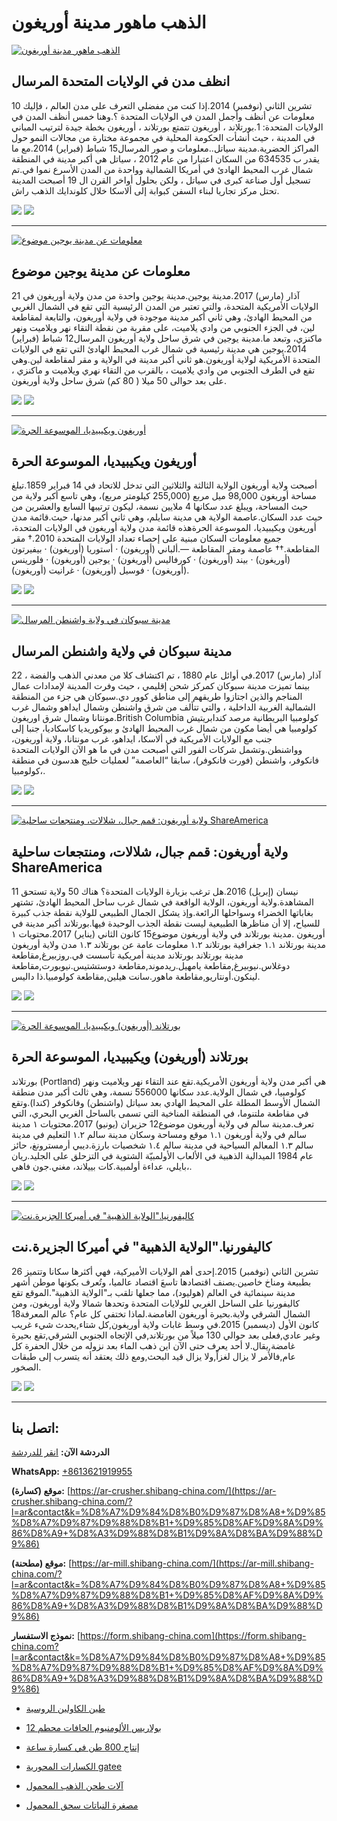 # الذهب ماهور مدينة أوريغون

<a href="https://swt.shibang-china.com/?l=ar&img&k=%D8%A7%D9%84%D8%B0%D9%87%D8%A8+%D9%85%D8%A7%D9%87%D9%88%D8%B1+%D9%85%D8%AF%D9%8A%D9%86%D8%A9+%D8%A3%D9%88%D8%B1%D9%8A%D8%BA%D9%88%D9%86" target="_blank">![الذهب ماهور مدينة أوريغون](http://static.shibang-china.com/all-800x300/951.jpg)</a>

## انظف مدن في الولايات المتحدة المرسال
10 تشرين الثاني (نوفمبر) 2014.إذا كنت من مفضلي التعرف على مدن العالم ، فإليك معلومات عن أنظف وأجمل المدن في الولايات المتحدة ؟.وهنا خمس أنظف المدن في الولايات المتحدة: 1.بورتلاند ، أوريغون تتمتع بورتلاند ، أوريغون بخطة جيدة لترتيب المباني في المدينة ، حيث أنشأت الحكومة المحلية في مجموعة مختارة من مجالات النمو حول المراكز الحضرية.مدينة سياتل..معلومات و صور المرسال15 شباط (فبراير) 2014.مع ما يقدر ب 634535 من السكان اعتبارا من عام 2012 ، سياتل هي أكبر مدينة في المنطقة شمال غرب المحيط الهادئ في أمريكا الشمالية وواحدة من المدن الأسرع نموا في.تم تسجيل أول صناعة كبرى في سياتل ، ولكن بحلول أواخر القرن ال 19 أصبحت المدينة تحتل مركز تجاريا لبناء السفن كبوابة إلى ألاسكا خلال كلوندايك الذهب راش.


<a href="https://whatsapp.shibangsoft.com/WhatsApp.php" target="_blank" title="WhatsApp">![](http://static.shibang-china.com/icon/whatsapp.png)</a> <a href="https://swt.shibang-china.com/?l=ar&icon&k=%D8%A7%D9%84%D8%B0%D9%87%D8%A8+%D9%85%D8%A7%D9%87%D9%88%D8%B1+%D9%85%D8%AF%D9%8A%D9%86%D8%A9+%D8%A3%D9%88%D8%B1%D9%8A%D8%BA%D9%88%D9%86" target="_blank">![](http://static.shibang-china.com/icon/chat-ar.png)</a>

---

<a href="https://swt.shibang-china.com/?l=ar&img&k=%D8%A7%D9%84%D8%B0%D9%87%D8%A8+%D9%85%D8%A7%D9%87%D9%88%D8%B1+%D9%85%D8%AF%D9%8A%D9%86%D8%A9+%D8%A3%D9%88%D8%B1%D9%8A%D8%BA%D9%88%D9%86" target="_blank">![معلومات عن مدينة يوجين موضوع](http://static.shibang-china.com/all-800x300/1517.jpg)</a>

## معلومات عن مدينة يوجين موضوع
21 آذار (مارس) 2017.مدينة يوجين.مدينة يوجين واحدة من مدن ولاية أوريغون في الولايات الأمريكية المتحدة، والتي تعتبر من المدن الرئيسية التي تقع في الشمال الغربي من المحيط الهادئ، وهي ثاني أكبر مدينة موجودة في ولاية أوريغون، والتابعة لمقاطعة لين، في الجزء الجنوبي من وادي يلاميت، على مقربة من نقطة التقاء نهر ويلاميت ونهر ماكنزي، وتبعد ما.مدينة يوجين في شرق ساحل ولاية أوريغون المرسال12 شباط (فبراير) 2014.يوجين هي مدينة رئيسية في شمال غرب المحيط الهادئ التي تقع في الولايات المتحدة الأمريكية لولاية أوريغون.هو ثاني أكبر مدينة في الولاية و مقر لمقاطعة لين.وهي تقع في الطرف الجنوبي من وادي يلاميت ، بالقرب من التقاء نهري ويلاميت و ماكنزي ، على بعد حوالى 50 ميلا ( 80 كم) شرق ساحل ولاية أوريغون.


<a href="https://whatsapp.shibangsoft.com/WhatsApp.php" target="_blank" title="WhatsApp">![](http://static.shibang-china.com/icon/whatsapp.png)</a> <a href="https://swt.shibang-china.com/?l=ar&icon&k=%D8%A7%D9%84%D8%B0%D9%87%D8%A8+%D9%85%D8%A7%D9%87%D9%88%D8%B1+%D9%85%D8%AF%D9%8A%D9%86%D8%A9+%D8%A3%D9%88%D8%B1%D9%8A%D8%BA%D9%88%D9%86" target="_blank">![](http://static.shibang-china.com/icon/chat-ar.png)</a>

---

<a href="https://swt.shibang-china.com/?l=ar&img&k=%D8%A7%D9%84%D8%B0%D9%87%D8%A8+%D9%85%D8%A7%D9%87%D9%88%D8%B1+%D9%85%D8%AF%D9%8A%D9%86%D8%A9+%D8%A3%D9%88%D8%B1%D9%8A%D8%BA%D9%88%D9%86" target="_blank">![أوريغون ويكيبيديا، الموسوعة الحرة](http://static.shibang-china.com/all-800x300/414.jpg)</a>

## أوريغون ويكيبيديا، الموسوعة الحرة
أصبحت ولاية أوريغون الولاية الثالثة والثلاثين التي تدخل للاتحاد في 14 فبراير 1859.تبلغ مساحة أوريغون 98,000 ميل مربع (255,000 كيلومتر مربع)، وهي تاسع أكبر ولاية من حيث المساحة، ويبلغ عدد سكانها 4 ملايين نسمة، ليكون ترتيبها السابع والعشرين من حيث عدد السكان.عاصمة الولاية هي مدينة سايلم، وهي ثاني أكبر مدنها، حيث.قائمة مدن أوريغون ويكيبيديا، الموسوعة الحرةهذه قائمة مدن ولاية أوريغون في الولايات المتحدة، جميع معلومات السكان مبنية على إحصاء تعداد الولايات المتحدة 2010.† مقر المقاطعة.†† عاصمة ومقر المقاطعة —.ألباني (أوريغون) &middot; أستوريا (أوريغون) &middot; بيفيرتون (أوريغون) &middot; بيند (أوريغون) &middot; كورفاليس (أوريغون) &middot; يوجين (أوريغون) &middot; فلورينس (أوريغون) &middot; فوسيل (أوريغون) &middot; غرانيت (أوريغون).


<a href="https://whatsapp.shibangsoft.com/WhatsApp.php" target="_blank" title="WhatsApp">![](http://static.shibang-china.com/icon/whatsapp.png)</a> <a href="https://swt.shibang-china.com/?l=ar&icon&k=%D8%A7%D9%84%D8%B0%D9%87%D8%A8+%D9%85%D8%A7%D9%87%D9%88%D8%B1+%D9%85%D8%AF%D9%8A%D9%86%D8%A9+%D8%A3%D9%88%D8%B1%D9%8A%D8%BA%D9%88%D9%86" target="_blank">![](http://static.shibang-china.com/icon/chat-ar.png)</a>

---

<a href="https://swt.shibang-china.com/?l=ar&img&k=%D8%A7%D9%84%D8%B0%D9%87%D8%A8+%D9%85%D8%A7%D9%87%D9%88%D8%B1+%D9%85%D8%AF%D9%8A%D9%86%D8%A9+%D8%A3%D9%88%D8%B1%D9%8A%D8%BA%D9%88%D9%86" target="_blank">![مدينة سبوكان في ولاية واشنطن المرسال](http://static.shibang-china.com/all-800x300/871.jpg)</a>

## مدينة سبوكان في ولاية واشنطن المرسال
22 آذار (مارس) 2017.في أوائل عام 1880 ، تم اكتشاف كلا من معدني الذهب والفضة ، بينما تميزت مدينة سبوكان كمركز شحن إقليمي ، حيث وفرت المدينة لإمدادات عمال المناجم والذين اجتازوا طريقهم إلى مناطق كوور دي.سبوكان هي جزء من المنطقة الشمالية الغربية الداخلية ، والتي تتألف من شرق واشنطن وشمال ايداهو وشمال غرب مونتانا وشمال شرق اوريغون.British Columbia كولومبيا البريطانية مرصد كندابريتيش كولومبيا هي أيضا مكون من شمال غرب المحيط الهادئ و بيوكوريديا كاسكاديا، جنبا إلى جنب مع الولايات الأمريكية في ألاسكا، ايداهو، غرب مونتانا، ولاية أوريغون، وواشنطن.وتشمل شركات الفور التي أصبحت مدن في ما هو الآن الولايات المتحدة فانكوفر، واشنطن (فورت فانكوفر)، سابقا “العاصمة” لعمليات خليج هدسون في منطقة كولومبيا،.


<a href="https://whatsapp.shibangsoft.com/WhatsApp.php" target="_blank" title="WhatsApp">![](http://static.shibang-china.com/icon/whatsapp.png)</a> <a href="https://swt.shibang-china.com/?l=ar&icon&k=%D8%A7%D9%84%D8%B0%D9%87%D8%A8+%D9%85%D8%A7%D9%87%D9%88%D8%B1+%D9%85%D8%AF%D9%8A%D9%86%D8%A9+%D8%A3%D9%88%D8%B1%D9%8A%D8%BA%D9%88%D9%86" target="_blank">![](http://static.shibang-china.com/icon/chat-ar.png)</a>

---

<a href="https://swt.shibang-china.com/?l=ar&img&k=%D8%A7%D9%84%D8%B0%D9%87%D8%A8+%D9%85%D8%A7%D9%87%D9%88%D8%B1+%D9%85%D8%AF%D9%8A%D9%86%D8%A9+%D8%A3%D9%88%D8%B1%D9%8A%D8%BA%D9%88%D9%86" target="_blank">![ولاية أوريغون: قمم جبال، شلالات، ومنتجعات ساحلية ShareAmerica](http://static.shibang-china.com/all-800x300/1410.jpg)</a>

## ولاية أوريغون: قمم جبال، شلالات، ومنتجعات ساحلية ShareAmerica
11 نيسان (إبريل) 2016.هل ترغب بزيارة الولايات المتحدة؟ هناك 50 ولاية تستحق المشاهدة.ولاية أوريغون، الولاية الواقعة في شمال غرب ساحل المحيط الهادئ، تشتهر بغاباتها الخضراء وسواحلها الرائعة.وإذ يشكل الجمال الطبيعي للولاية نقطة جذب كبيرة للسياح، إلا أن مناظرها الطبيعية ليست نقطة الجذب الوحيدة فيها.بورتلاند أكبر مدينة في أوريغون .مدينة بورتلاند في ولاية أوريغون موضوع15 كانون الثاني (يناير) 2017.محتويات ١ مدينة بورتلاند ١.١ جغرافية بورتلاند ١.٢ معلومات عامة عن بورتلاند ١.٣ مدن ولاية أوريغون مدينة بورتلاند بورتلاند مدينة أمريكية تأسست في.روزبيرغ,مقاطعة دوغلاس.نيوبيرغ,مقاطعة يامهيل.ريدموند,مقاطعة دوستشتيس.نيوبورت,مقاطعة لينكون.أونتاريو,مقاطعة ماهور.سانت هيلين,مقاطعة كولومبيا.ذا داليس.


<a href="https://whatsapp.shibangsoft.com/WhatsApp.php" target="_blank" title="WhatsApp">![](http://static.shibang-china.com/icon/whatsapp.png)</a> <a href="https://swt.shibang-china.com/?l=ar&icon&k=%D8%A7%D9%84%D8%B0%D9%87%D8%A8+%D9%85%D8%A7%D9%87%D9%88%D8%B1+%D9%85%D8%AF%D9%8A%D9%86%D8%A9+%D8%A3%D9%88%D8%B1%D9%8A%D8%BA%D9%88%D9%86" target="_blank">![](http://static.shibang-china.com/icon/chat-ar.png)</a>

---

<a href="https://swt.shibang-china.com/?l=ar&img&k=%D8%A7%D9%84%D8%B0%D9%87%D8%A8+%D9%85%D8%A7%D9%87%D9%88%D8%B1+%D9%85%D8%AF%D9%8A%D9%86%D8%A9+%D8%A3%D9%88%D8%B1%D9%8A%D8%BA%D9%88%D9%86" target="_blank">![بورتلاند (أوريغون) ويكيبيديا، الموسوعة الحرة](http://static.shibang-china.com/all-800x300/126.jpg)</a>

## بورتلاند (أوريغون) ويكيبيديا، الموسوعة الحرة
بورتلاند (Portland) هي أكبر مدن ولاية أوريغون الأمريكية.تقع عند التقاء نهر ويلاميت ونهر كولومبيا، في شمال الولاية.عدد سكانها 556000 نسمة، وهي ثالث أكبر مدن منطقة الشمال الأوسط المطلة على المحيط الهادي بعد سياتل (واشنطن) وفانكوفر (كندا).وتقع في مقاطعة ملتنوما، في المنطقة المناخية التي تسمى بالساحل الغربي البحري، التي تعرف.مدينة سالم في ولاية أوريغون موضوع12 حزيران (يونيو) 2017.محتويات ١ مدينة سالم في ولاية أوريغون ١.١ موقع ومساحة وسكان مدينة سالم ١.٢ التعليم في مدينة سالم ١.٣ المعالم السياحية في مدينة سالم ١.٤ شخصيات بارزة.ديبي أرمسترونغ، حائز عام 1984 الميدالية الذهبية في الألعاب الأولمبيّة الشتوية في التزحلق على الجليد.ريان بايلي، عداءة أولمبية.كات بييلاند، مغني.جون فاهي،.


<a href="https://whatsapp.shibangsoft.com/WhatsApp.php" target="_blank" title="WhatsApp">![](http://static.shibang-china.com/icon/whatsapp.png)</a> <a href="https://swt.shibang-china.com/?l=ar&icon&k=%D8%A7%D9%84%D8%B0%D9%87%D8%A8+%D9%85%D8%A7%D9%87%D9%88%D8%B1+%D9%85%D8%AF%D9%8A%D9%86%D8%A9+%D8%A3%D9%88%D8%B1%D9%8A%D8%BA%D9%88%D9%86" target="_blank">![](http://static.shibang-china.com/icon/chat-ar.png)</a>

---

<a href="https://swt.shibang-china.com/?l=ar&img&k=%D8%A7%D9%84%D8%B0%D9%87%D8%A8+%D9%85%D8%A7%D9%87%D9%88%D8%B1+%D9%85%D8%AF%D9%8A%D9%86%D8%A9+%D8%A3%D9%88%D8%B1%D9%8A%D8%BA%D9%88%D9%86" target="_blank">![كاليفورنيا.&quot;الولاية الذهبية&quot; في أميركا الجزيرة.نت](http://static.shibang-china.com/all-800x300/1361.jpg)</a>

## كاليفورنيا.&quot;الولاية الذهبية&quot; في أميركا الجزيرة.نت
26 تشرين الثاني (نوفمبر) 2015.إحدى أهم الولايات الأميركية، فهي أكثرها سكانا وتتميز بطبيعة ومناخ خاصين.يصنف اقتصادها تاسعَ اقتصاد عالميا، وتُعرف بكونها موطن أشهر مدينة سينمائية في العالم (هوليود)، مما جعلها تلقب بـ&quot;الولاية الذهبية&quot;.الموقع تقع كاليفورنيا على الساحل الغربي للولايات المتحدة وتحدها شمالا ولاية أوريغون، ومن الشمال الشرقي ولاية.بحيرة أوريغون الغامضة.لماذا تختفي كل عام؟ عالم المعرفة18 كانون الأول (ديسمبر) 2015.في وسط غابات ولاية أوريغون,كل شتاء,يحدث شيء غريب وغير عادي,فعلى بعد حوالي 130 ميلاً من بورتلاند,في الإتجاه الجنوبي الشرقي,تقع بحيرة غامضة,يقال.لا أحد يعرف حتى الآن اين ذهب الماء بعد نزوله من خلال الحفرة كل عام,فالأمر لا يزال لغزاً,ولا يزال قيد البحث,ومع ذلك يعتقد أنه يتسرب إلى طبقات الصخور.


<a href="https://whatsapp.shibangsoft.com/WhatsApp.php" target="_blank" title="WhatsApp">![](http://static.shibang-china.com/icon/whatsapp.png)</a> <a href="https://swt.shibang-china.com/?l=ar&icon&k=%D8%A7%D9%84%D8%B0%D9%87%D8%A8+%D9%85%D8%A7%D9%87%D9%88%D8%B1+%D9%85%D8%AF%D9%8A%D9%86%D8%A9+%D8%A3%D9%88%D8%B1%D9%8A%D8%BA%D9%88%D9%86" target="_blank">![](http://static.shibang-china.com/icon/chat-ar.png)</a>

---
## اتصل بنا:

**الدردشة الآن:** [انقر للدردشة](https://swt.shibang-china.com?l=ar&contact&k=%D8%A7%D9%84%D8%B0%D9%87%D8%A8+%D9%85%D8%A7%D9%87%D9%88%D8%B1+%D9%85%D8%AF%D9%8A%D9%86%D8%A9+%D8%A3%D9%88%D8%B1%D9%8A%D8%BA%D9%88%D9%86)

**WhatsApp:**  [+8613621919955](https://whatsapp.shibangsoft.com/WhatsApp.php)

**موقع (كسارة):** [https://ar-crusher.shibang-china.com/](https://ar-crusher.shibang-china.com/?l=ar&contact&k=%D8%A7%D9%84%D8%B0%D9%87%D8%A8+%D9%85%D8%A7%D9%87%D9%88%D8%B1+%D9%85%D8%AF%D9%8A%D9%86%D8%A9+%D8%A3%D9%88%D8%B1%D9%8A%D8%BA%D9%88%D9%86)

**موقع (مطحنة):** [https://ar-mill.shibang-china.com/](https://ar-mill.shibang-china.com/?l=ar&contact&k=%D8%A7%D9%84%D8%B0%D9%87%D8%A8+%D9%85%D8%A7%D9%87%D9%88%D8%B1+%D9%85%D8%AF%D9%8A%D9%86%D8%A9+%D8%A3%D9%88%D8%B1%D9%8A%D8%BA%D9%88%D9%86)

**نموذج الاستفسار:** [https://form.shibang-china.com](https://form.shibang-china.com?l=ar&contact&k=%D8%A7%D9%84%D8%B0%D9%87%D8%A8+%D9%85%D8%A7%D9%87%D9%88%D8%B1+%D9%85%D8%AF%D9%8A%D9%86%D8%A9+%D8%A3%D9%88%D8%B1%D9%8A%D8%BA%D9%88%D9%86)

* [طين الكاولين الروسية](../30/%D8%B7%D9%8A%D9%86%20%D8%A7%D9%84%D9%83%D8%A7%D9%88%D9%84%D9%8A%D9%86%20%D8%A7%D9%84%D8%B1%D9%88%D8%B3%D9%8A%D8%A9.md)

* [12 بولاريس الألومنيوم الحافات محطم](../30/12%20%D8%A8%D9%88%D9%84%D8%A7%D8%B1%D9%8A%D8%B3%20%D8%A7%D9%84%D8%A3%D9%84%D9%88%D9%85%D9%86%D9%8A%D9%88%D9%85%20%D8%A7%D9%84%D8%AD%D8%A7%D9%81%D8%A7%D8%AA%20%D9%85%D8%AD%D8%B7%D9%85.md)

* [إنتاج 800 طن في كسارة ساعة](../27/%D8%A5%D9%86%D8%AA%D8%A7%D8%AC%20800%20%D8%B7%D9%86%20%D9%81%D9%8A%20%D9%83%D8%B3%D8%A7%D8%B1%D8%A9%20%D8%B3%D8%A7%D8%B9%D8%A9.md)

* [الكسارات المحورية gatee](../26/%D8%A7%D9%84%D9%83%D8%B3%D8%A7%D8%B1%D8%A7%D8%AA%20%D8%A7%D9%84%D9%85%D8%AD%D9%88%D8%B1%D9%8A%D8%A9%20gatee.md)

* [آلات طحن الذهب المحمول](../28/%D8%A2%D9%84%D8%A7%D8%AA%20%D8%B7%D8%AD%D9%86%20%D8%A7%D9%84%D8%B0%D9%87%D8%A8%20%D8%A7%D9%84%D9%85%D8%AD%D9%85%D9%88%D9%84.md)

* [مصغرة النباتات سحق المحمول](../28/%D9%85%D8%B5%D8%BA%D8%B1%D8%A9%20%D8%A7%D9%84%D9%86%D8%A8%D8%A7%D8%AA%D8%A7%D8%AA%20%D8%B3%D8%AD%D9%82%20%D8%A7%D9%84%D9%85%D8%AD%D9%85%D9%88%D9%84.md)